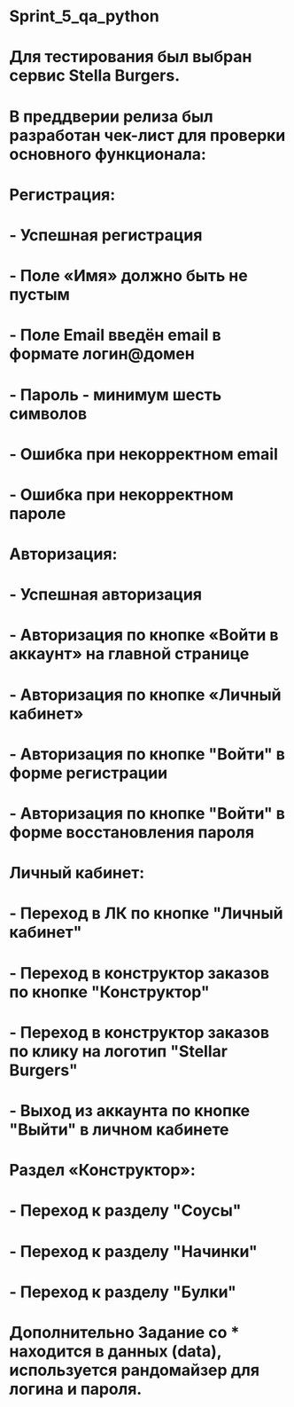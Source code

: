 # Sprint_5_qa_python
# Для тестирования был выбран сервис Stella Burgers.
# В преддверии релиза был разработан чек-лист для проверки основного функционала:

# Регистрация:
# - Успешная регистрация 
# - Поле «Имя» должно быть не пустым 
# - Поле Email введён email в формате логин@домен 
# - Пароль - минимум шесть символов 
# - Ошибка при некорректном email 
# - Ошибка при некорректном пароле

# Авторизация:
# - Успешная авторизация 
# - Авторизация по кнопке «Войти в аккаунт» на главной странице
# - Авторизация по кнопке «Личный кабинет» 
# - Авторизация по кнопке "Войти" в форме регистрации 
# - Авторизация по кнопке "Войти" в форме восстановления пароля

# Личный кабинет: 
# - Переход в ЛК по кнопке "Личный кабинет" 
# - Переход в конструктор заказов по кнопке "Конструктор" 
# - Переход в конструктор заказов по клику на логотип "Stellar Burgers" 
# - Выход из аккаунта по кнопке "Выйти" в личном кабинете

# Раздел «Конструктор»:
# - Переход к разделу "Соусы" 
# - Переход к разделу "Начинки" 
# - Переход к разделу "Булки"

# Дополнительно Задание со * находится в данных (data), используется рандомайзер для логина и пароля.